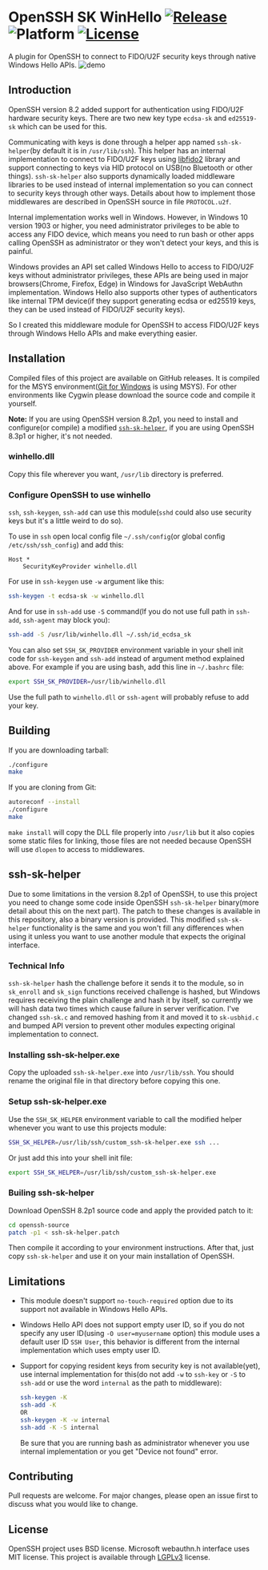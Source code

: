 # OpenSSH SK WinHello [![Release](https://img.shields.io/github/v/release/tavrez/openssh-sk-winhello?include_prereleases&sort=semver)](https://github.com/tavrez/openssh-sk-winhello/releases) ![Platform](https://img.shields.io/badge/platform-win32%20%7C%20win64-blue) [![License](https://img.shields.io/github/license/tavrez/openssh-sk-winhello)](https://github.com/tavrez/openssh-sk-winhello/blob/master/LICENSE)

A plugin for OpenSSH to connect to FIDO/U2F security keys through native Windows Hello APIs.
![demo](https://user-images.githubusercontent.com/9096461/79240813-7d887100-7e87-11ea-836b-2d6b6931b593.gif)

## Introduction

OpenSSH version 8.2 added support for authentication using FIDO/U2F hardware security keys.
There are two new key type `ecdsa-sk` and `ed25519-sk` which can be used for this.

Communicating with keys is done through a helper app named `ssh-sk-helper`(by default it is in `/usr/lib/ssh`).
This helper has an internal implementation to connect to FIDO/U2F keys using [libfido2](https://github.com/yubico/libfido2) library and support connecting to keys via HID protocol on USB(no Bluetooth or other things).
`ssh-sk-helper` also supports dynamically loaded middleware libraries to be used instead of internal implementation so you can connect to security keys through other ways.
Details about how to implement those middlewares are described in OpenSSH source in file `PROTOCOL.u2f`.

Internal implementation works well in Windows. However, in Windows 10 version 1903 or higher, you need administrator privileges to be able to access any FIDO device, which means you need to run bash or other apps calling OpenSSH as administrator or they won't detect your keys, and this is painful.

Windows provides an API set called Windows Hello to access to FIDO/U2F keys without administrator privileges, these APIs are being used in major browsers(Chrome, Firefox, Edge) in Windows for JavaScript WebAuthn implementation.
Windows Hello also supports other types of authenticators like internal TPM device(if they support generating ecdsa or ed25519 keys, they can be used instead of FIDO/U2F security keys).

So I created this middleware module for OpenSSH to access FIDO/U2F keys through Windows Hello APIs and make everything easier.

## Installation

Compiled files of this project are available on GitHub releases. It is compiled for the MSYS environment([Git for Windows](https://gitforwindows.org) is using MSYS).
For other environments like Cygwin please download the source code and compile it yourself.

**Note:** If you are using OpenSSH version 8.2p1, you need to install and configure(or compile) a modified [`ssh-sk-helper`](#ssh-sk-helper), if you are using OpenSSH 8.3p1 or higher, it's not needed.

### winhello.dll

Copy this file wherever you want, `/usr/lib` directory is preferred.

### Configure OpenSSH to use winhello

`ssh`, `ssh-keygen`, `ssh-add` can use this module(`sshd` could also use security keys but it's a little weird to do so).

To use in `ssh` open local config file `~/.ssh/config`(or global config `/etc/ssh/ssh_config`) and add this:

```ssh_config
Host *
    SecurityKeyProvider winhello.dll
```

For use in `ssh-keygen` use `-w` argument like this:

```bash
ssh-keygen -t ecdsa-sk -w winhello.dll
```

And for use in `ssh-add` use `-S` command(If you do not use full path in `ssh-add`, `ssh-agent` may block you):

```bash
ssh-add -S /usr/lib/winhello.dll ~/.ssh/id_ecdsa_sk
```

You can also set `SSH_SK_PROVIDER` environment variable in your shell init code for `ssh-keygen` and `ssh-add` instead of argument method explained above. For example if you are using bash, add this line in `~/.bashrc` file:

```bash
export SSH_SK_PROVIDER=/usr/lib/winhello.dll
```

Use the full path to `winhello.dll` or `ssh-agent` will probably refuse to add your key.

## Building

If you are downloading tarball:

```bash
./configure
make
```

If you are cloning from Git:

```bash
autoreconf --install
./configure
make
```

`make install` will copy the DLL file properly into `/usr/lib` but it also copies some static files for linking, those files are not needed because OpenSSH will use `dlopen` to access to middlewares.

## ssh-sk-helper

Due to some limitations in the version 8.2p1 of OpenSSH, to use this project you need to change some code inside OpenSSH `ssh-sk-helper` binary(more detail about this on the next part).
The patch to these changes is available in this repository, also a binary version is provided.
This modified `ssh-sk-helper` functionality is the same and you won't fill any differences when using it unless you want to use another module that expects the original interface.

### Technical Info

`ssh-sk-helper` hash the challenge before it sends it to the module, so in `sk_enroll` and `sk_sign` functions received challenge is hashed, but Windows requires receiving the plain challenge and hash it by itself, so currently we will hash data two times which cause failure in server verification.
I've changed `ssh-sk.c` and removed hashing from it and moved it to `sk-usbhid.c` and bumped API version to prevent other modules expecting original implementation to connect.

### Installing ssh-sk-helper.exe

Copy the uploaded `ssh-sk-helper.exe` into `/usr/lib/ssh`. You should rename the original file in that directory before copying this one.

### Setup ssh-sk-helper.exe

Use the `SSH_SK_HELPER` environment variable to call the modified helper whenever you want to use this projects module:

```bash
SSH_SK_HELPER=/usr/lib/ssh/custom_ssh-sk-helper.exe ssh ...
```

Or just add this into your shell init file:

```bash
export SSH_SK_HELPER=/usr/lib/ssh/custom_ssh-sk-helper.exe
```

### Builing ssh-sk-helper

Download OpenSSH 8.2p1 source code and apply the provided patch to it:

```bash
cd openssh-source
patch -p1 < ssh-sk-helper.patch
```

Then compile it according to your environment instructions.
After that, just copy `ssh-sk-helper` and use it on your main installation of OpenSSH.

## Limitations

- This module doesn't support `no-touch-required` option due to its support not available in Windows Hello APIs.
- Windows Hello API does not support empty user ID, so if you do not specify any user ID(using `-O user=myusername` option) this module uses a default user ID `SSH User`, this behavior is different from the internal implementation which uses empty user ID.
- Support for copying resident keys from security key is not available(yet), use internal implementation for this(do not add `-w` to `ssh-key` or `-S` to `ssh-add` or use the word `internal` as the path to middleware):

    ```bash
    ssh-keygen -K
    ssh-add -K
    OR
    ssh-keygen -K -w internal
    ssh-add -K -S internal
    ```

    Be sure that you are running bash as administrator whenever you use internal implementation or you get "Device not found" error.

## Contributing

Pull requests are welcome. For major changes, please open an issue first to discuss what you would like to change.

## License

OpenSSH project uses BSD license.
Microsoft webauthn.h interface uses MIT license.
This project is available through [LGPLv3](./LICENSE) license.
